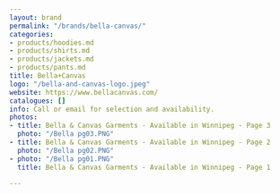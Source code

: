 ```yaml
---
layout: brand
permalink: "/brands/bella-canvas/"
categories:
- products/hoodies.md
- products/shirts.md
- products/jackets.md
- products/pants.md
title: Bella+Canvas
logo: "/bella-and-canvas-logo.jpeg"
website: https://www.bellacanvas.com/
catalogues: []
info: Call or email for selection and availability.
photos:
- title: Bella & Canvas Garments - Available in Winnipeg - Page 3
  photo: "/Bella pg03.PNG"
- title: Bella & Canvas Garments - Available in Winnipeg - Page 2
  photo: "/Bella pg02.PNG"
- photo: "/Bella pg01.PNG"
  title: Bella & Canvas Garments - Available in Winnipeg - Page 1

---
```

